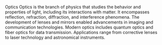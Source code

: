 Optics
Optics is the branch of physics that studies the behavior and properties of light, including its interactions with matter. It encompasses reflection, refraction, diffraction, and interference phenomena. The development of lenses and mirrors enabled advancements in imaging and communication technologies. Modern optics includes quantum optics and fiber optics for data transmission. Applications range from corrective lenses to laser technology and astronomical instruments.